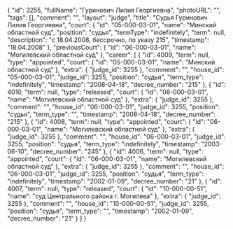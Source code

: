 {
    "id": 3255,
    "fullName": "Гуринович Лилия Георгиевна",
    "photoURL": "",
    "tags": [],
    "comment": "",
    "layout": "judge",
    "title": "Судья Гуринович Лилия Георгиевна",
    "court": {
        "id": "05-000-03-01",
        "name": "Минский областной суд",
        "position": "судья",
        "termType": "indefinitely",
        "term": null,
        "description": "c 18.04.2008, бессрочно, по указу 215",
        "timestamp": "18.04.2008"
    },
    "previousCourt": {
        "id": "06-000-03-01",
        "name": "Могилевский областной суд"
    },
    "career": [
        {
            "id": 4009,
            "term": null,
            "type": "appointed",
            "court": {
                "id": "05-000-03-01",
                "name": "Минский областной суд"
            },
            "extra": {
                "judge_id": 3255
            },
            "comment": "",
            "house_id": "05-000-03-01",
            "judge_id": 3255,
            "position": "судья",
            "term_type": "indefinitely",
            "timestamp": "2008-04-18",
            "decree_number": "215"
        },
        {
            "id": 4010,
            "term": null,
            "type": "released",
            "court": {
                "id": "06-000-03-01",
                "name": "Могилевский областной суд"
            },
            "extra": {
                "judge_id": 3255
            },
            "comment": "",
            "house_id": "06-000-03-01",
            "judge_id": 3255,
            "position": "судья",
            "term_type": "",
            "timestamp": "2008-04-18",
            "decree_number": "215"
        },
        {
            "id": 4008,
            "term": null,
            "type": "appointed",
            "court": {
                "id": "06-000-03-01",
                "name": "Могилевский областной суд"
            },
            "extra": {
                "judge_id": 3255
            },
            "comment": "",
            "house_id": "06-000-03-01",
            "judge_id": 3255,
            "position": "судья",
            "term_type": "indefinitely",
            "timestamp": "2003-06-10",
            "decree_number": "245"
        },
        {
            "id": 4006,
            "term": null,
            "type": "appointed",
            "court": {
                "id": "06-000-03-01",
                "name": "Могилевский областной суд"
            },
            "extra": {
                "judge_id": 3255
            },
            "comment": "",
            "house_id": "06-000-03-01",
            "judge_id": 3255,
            "position": "судья",
            "term_type": "indefinitely",
            "timestamp": "2002-01-09",
            "decree_number": "21"
        },
        {
            "id": 4007,
            "term": null,
            "type": "released",
            "court": {
                "id": "10-000-00-51",
                "name": "суд Центрального района г. Могилева"
            },
            "extra": {
                "judge_id": 3255
            },
            "comment": "",
            "house_id": "10-000-00-51",
            "judge_id": 3255,
            "position": "судья",
            "term_type": "",
            "timestamp": "2002-01-09",
            "decree_number": "21"
        }
    ]
}